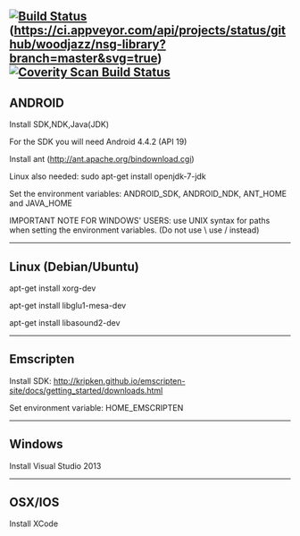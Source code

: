[![Build Status](https://travis-ci.org/woodjazz/nsg-library.svg?branch=master)](https://travis-ci.org/woodjazz/nsg-library)
(https://ci.appveyor.com/api/projects/status/github/woodjazz/nsg-library?branch=master&svg=true)
<a href="https://scan.coverity.com/projects/woodjazz-nsg-library">
  <img alt="Coverity Scan Build Status"
       src="https://scan.coverity.com/projects/6406/badge.svg"/>
</a>
---------------------------
ANDROID
---------------------------

Install SDK,NDK,Java(JDK)

For the SDK you will need Android 4.4.2 (API 19)

Install ant (http://ant.apache.org/bindownload.cgi)

Linux also needed: sudo apt-get install openjdk-7-jdk

Set the environment variables: ANDROID_SDK, ANDROID_NDK, ANT_HOME and JAVA_HOME 

IMPORTANT NOTE FOR WINDOWS' USERS: use UNIX syntax for paths when setting the environment variables. (Do not use \ use / instead)

-------------------------
Linux (Debian/Ubuntu)
-------------------------
apt-get install xorg-dev

apt-get install libglu1-mesa-dev

apt-get install libasound2-dev

-------------------------
Emscripten
-------------------------
Install SDK: http://kripken.github.io/emscripten-site/docs/getting_started/downloads.html

Set environment variable: HOME_EMSCRIPTEN

-------------------------
Windows
-------------------------
Install Visual Studio 2013

-------------------------
OSX/IOS
-------------------------
Install XCode
